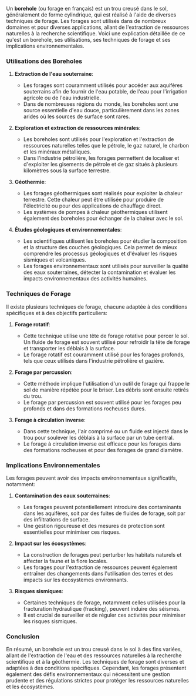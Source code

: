Un **borehole** (ou forage en français) est un trou creusé dans le sol, généralement de forme cylindrique, qui est réalisé à l'aide de diverses techniques de forage. Les forages sont utilisés dans de nombreux domaines et pour diverses applications, allant de l'extraction de ressources naturelles à la recherche scientifique. Voici une explication détaillée de ce qu'est un borehole, ses utilisations, ses techniques de forage et ses implications environnementales.

### Utilisations des Boreholes

1. **Extraction de l'eau souterraine**:
   - Les forages sont couramment utilisés pour accéder aux aquifères souterrains afin de fournir de l'eau potable, de l'eau pour l'irrigation agricole ou de l'eau industrielle. 
   - Dans de nombreuses régions du monde, les boreholes sont une source essentielle d'eau douce, particulièrement dans les zones arides où les sources de surface sont rares.

2. **Exploration et extraction de ressources minérales**:
   - Les boreholes sont utilisés pour l'exploration et l'extraction de ressources naturelles telles que le pétrole, le gaz naturel, le charbon et les minéraux métalliques.
   - Dans l'industrie pétrolière, les forages permettent de localiser et d'exploiter les gisements de pétrole et de gaz situés à plusieurs kilomètres sous la surface terrestre.

3. **Géothermie**:
   - Les forages géothermiques sont réalisés pour exploiter la chaleur terrestre. Cette chaleur peut être utilisée pour produire de l'électricité ou pour des applications de chauffage direct.
   - Les systèmes de pompes à chaleur géothermiques utilisent également des boreholes pour échanger de la chaleur avec le sol.

4. **Études géologiques et environnementales**:
   - Les scientifiques utilisent les boreholes pour étudier la composition et la structure des couches géologiques. Cela permet de mieux comprendre les processus géologiques et d'évaluer les risques sismiques et volcaniques.
   - Les forages environnementaux sont utilisés pour surveiller la qualité des eaux souterraines, détecter la contamination et évaluer les impacts environnementaux des activités humaines.

### Techniques de Forage

Il existe plusieurs techniques de forage, chacune adaptée à des conditions spécifiques et à des objectifs particuliers:

1. **Forage rotatif**:
   - Cette technique utilise une tête de forage rotative pour percer le sol. Un fluide de forage est souvent utilisé pour refroidir la tête de forage et transporter les déblais à la surface.
   - Le forage rotatif est couramment utilisé pour les forages profonds, tels que ceux utilisés dans l'industrie pétrolière et gazière.

2. **Forage par percussion**:
   - Cette méthode implique l'utilisation d'un outil de forage qui frappe le sol de manière répétée pour le briser. Les débris sont ensuite retirés du trou.
   - Le forage par percussion est souvent utilisé pour les forages peu profonds et dans des formations rocheuses dures.

3. **Forage à circulation inverse**:
   - Dans cette technique, l'air comprimé ou un fluide est injecté dans le trou pour soulever les déblais à la surface par un tube central.
   - Le forage à circulation inverse est efficace pour les forages dans des formations rocheuses et pour des forages de grand diamètre.

### Implications Environnementales

Les forages peuvent avoir des impacts environnementaux significatifs, notamment:

1. **Contamination des eaux souterraines**:
   - Les forages peuvent potentiellement introduire des contaminants dans les aquifères, soit par des fuites de fluides de forage, soit par des infiltrations de surface.
   - Une gestion rigoureuse et des mesures de protection sont essentielles pour minimiser ces risques.

2. **Impact sur les écosystèmes**:
   - La construction de forages peut perturber les habitats naturels et affecter la faune et la flore locales.
   - Les forages pour l'extraction de ressources peuvent également entraîner des changements dans l'utilisation des terres et des impacts sur les écosystèmes environnants.

3. **Risques sismiques**:
   - Certaines techniques de forage, notamment celles utilisées pour la fracturation hydraulique (fracking), peuvent induire des séismes.
   - Il est crucial de surveiller et de réguler ces activités pour minimiser les risques sismiques.

### Conclusion

En résumé, un borehole est un trou creusé dans le sol à des fins variées, allant de l'extraction de l'eau et des ressources naturelles à la recherche scientifique et à la géothermie. Les techniques de forage sont diverses et adaptées à des conditions spécifiques. Cependant, les forages présentent également des défis environnementaux qui nécessitent une gestion prudente et des régulations strictes pour protéger les ressources naturelles et les écosystèmes.